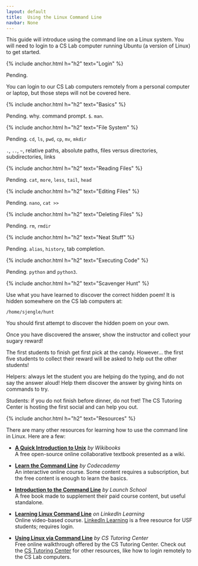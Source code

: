 ```yaml
---
layout: default
title:  Using the Linux Command Line
navbar: None
---
```


<style>
pre, li p {
  margin-bottom: 1em;
}
</style>

This guide will introduce using the command line on a Linux system. You will need to login to a CS Lab computer running Ubuntu (a version of Linux) to get started.

{% include anchor.html h="h2" text="Login" %}

Pending.

You can login to our CS Lab computers remotely from a personal computer or laptop, but those steps will not be covered here.

{% include anchor.html h="h2" text="Basics" %}

Pending. why. command prompt. `$`. `man`.

{% include anchor.html h="h2" text="File System" %}

Pending. `cd`, `ls`, `pwd`, `cp`, `mv`, `mkdir`

`.`, `..`, `~`, relative paths, absolute paths, files versus directories, subdirectories, links

{% include anchor.html h="h2" text="Reading Files" %}

Pending. `cat`, `more`, `less`, `tail`, `head`

{% include anchor.html h="h2" text="Editing Files" %}

Pending. `nano`, `cat >>`

{% include anchor.html h="h2" text="Deleting Files" %}

Pending. `rm`, `rmdir`

{% include anchor.html h="h2" text="Neat Stuff" %}

Pending. `alias`, `history`, tab completion.

{% include anchor.html h="h2" text="Executing Code" %}

Pending. `python` and `python3`.

{% include anchor.html h="h2" text="Scavenger Hunt" %}

Use what you have learned to discover the correct hidden poem! It is hidden somewhere on the CS lab computers at:

```
/home/sjengle/hunt
```

You should first attempt to discover the hidden poem on your own.

Once you have discovered the answer, show the instructor and collect your sugary reward!

The first students to finish get first pick at the candy. However... the first five students to collect their reward will be asked to help out the other students!

Helpers: always let the student you are helping do the typing, and do not say the answer aloud! Help them discover the answer by giving hints on commands to try.

Students: if you do not finish before dinner, do not fret! The CS Tutoring Center is hosting the first social and can help you out.

{% include anchor.html h="h2" text="Resources" %}

There are many other resources for learning how to use the command line in Linux. Here are a few:

  - [**A Quick Introduction to Unix**](https://en.wikibooks.org/wiki/A_Quick_Introduction_to_Unix) *by Wikibooks*  
  A free open-source online collaborative textbook presented as a wiki.

  - [**Learn the Command Line**](https://www.codecademy.com/learn/learn-the-command-line ) *by Codecademy*  
  An interactive online course. Some content requires a subscription, but the free content is enough to learn the basics.

  - [**Introduction to the Command Line**](https://launchschool.com/books/command_line) *by Launch School*  
  A free book made to supplement their paid course content, but useful standalone.

 - [**Learning Linux Command Line**](https://www.linkedin.com/learning/learning-linux-command-line-2) *on LinkedIn Learning*  
 Online video-based course. [LinkedIn Learning](https://myusf.usfca.edu/ets/educational-technologies/lynda) is a free resource for USF students; requires login.

  - [**Using Linux via Command Line**](http://tutoringcenter.cs.usfca.edu/resources/using-linux-via-command-line.html) *by CS Tutoring Center*  
  Free online walkthrough offered by the CS Tutoring Center. Check out the [CS Tutoring Center](http://tutoringcenter.cs.usfca.edu/resources/) for other resources, like how to login remotely to the CS Lab computers.



<!-- https://web.stanford.edu/class/physics91SI/handouts/04_UNIX_Commands.pdf -->
